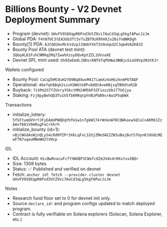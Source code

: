 # Billions Bounty - V2 Devnet Deployment Summary

- Program (devnet): `GHvFV9S8XqpR6Pxd3UtZ9vi7AuCd3qLg5kgfAPwcJzJm`
- Global PDA: `F4YATUC3tEA3Gb3Tt3v7sZBT9iKRhHXJsZ6s7nBWKDgh`
- Bounty[1] PDA: `AJC6D2mvMcktdzpJJQmbYXkTZn9xGpd2C3qm4VAZK83Z`
- Bounty Pool ATA (devnet test mint): `3QGq4L81FuhCNMHq2Mq7ZwahXzsyDQvKptZZL1UVsaXE`
- Devnet SPL mint used: `Gh9ZwEmdLJ8DscKNTkTqPbNwLNNBjuSzaG9Vp2KGtKJr`

Wallets configured
- Bounty Pool: `CaCqZkMC8uH2YD9Bq8XwxM41TiamXz4oHGzknmP6TAQF`
- Operational: `46efqh88qk2szzH3WGtk8Pv8dQtAve6NjsqTB9dtoR2D`
- Buyback: `7iVPm2STfZUxryYGkctM924M5bP3ZFiozzUb1TTUGjya`
- Staking: `Fzj8pyBehQQ3Tu1h5fb6RRqtphVBzPbB9srAw1P5q6WX`

Transactions
- initialize_lottery: `5fSFtumQVVrYJFyEAmUPWQDqYhfm1w1sTgkW174rWnkoW7KCQWkaxwSQCuCvAKMdJZzAAvf681V9mRugFoCrkhrh`
- initialize_bounty (id=1): `vBjCWGdAsWjnQLyS4cRdRPZPr3XkLqFvL32UjZMm3AEZZW3uBajButS7UynKJdUdLMQwF7N7uqeuMWeWH2tVHcp`

IDL
- IDL Account: `HicBwRnacuFcfYXWGBFSCWofc8ZmJU4v4rKKxtxvXBQr`
- Size: 1308 bytes
- Status: ✅ Published and verified on devnet
- Fetch: `anchor idl fetch --provider.cluster devnet GHvFV9S8XqpR6Pxd3UtZ9vi7AuCd3qLg5kgfAPwcJzJm`

Notes
- Research fund floor set to 0 for devnet init only.
- Source `declare_id!` and program configs updated to match deployed program.
- Contract is fully verifiable on Solana explorers (Solscan, Solana Explorer, etc.)
